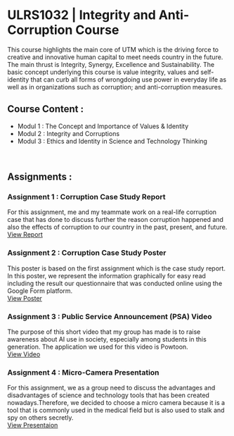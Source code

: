 # ULRS1032 | Integrity and Anti-Corruption Course
This course highlights the main core of UTM which is the driving force to creative and innovative human capital to meet needs country in the future. The main thrust is Integrity, Synergy, Excellence and Sustainability. The basic concept underlying this course is value integrity, values ​​and self-identity that can curb all forms of wrongdoing use power in everyday life as well as in organizations such as corruption; and anti-corruption measures.

## Course Content :
* Modul 1 : The Concept and Importance of Values ​​& Identity
* Modul 2 : Integrity and Corruptions
* Modul 3 : Ethics and Identity in Science and Technology Thinking
<br />

## Assignments :
### Assignment 1 : Corruption Case Study Report
For this assignment, me and my teammate work on a real-life corruption case that has done to discuss further the reason corruption happened and also the effects of corruption to our country in the past, present, and future.<br />
<a href="https://github.com/haani1224/SECPH-1/blob/main/Intergrity-and-anti-corruption-course/T2a-Kajian%20KesPR05.pdf" alt="Report">View Report</a>

### Assignment 2 : Corruption Case Study Poster
This poster is based on the first assignment which is the case study report. In this poster, we represent the information graphically for easy read including the result our questionnaire that was conducted online using the Google Form platform.<br />
<a href="https://github.com/haani1224/SECPH-1/blob/main/Intergrity-and-anti-corruption-course/T2b-PosterPR05.pdf" alt="Poster">View Poster</a>

### Assignment 3 : Public Service Announcement (PSA) Video
The purpose of this short video that my group has made is to raise awareness about AI use in society, especially among students in this generation. The application we used for this video is Powtoon.<br />
<a href="https://youtu.be/edUKVwfInE8?si=FM97YnBTASDpUh6T" alt="Video">View Video</a>

### Assignment 4 : Micro-Camera Presentation
For this assignment, we as a group need to discuss the advantages and disadvantages of science and technology tools that has been created nowadays.Therefore, we decided to choose a micro camera because it is a tool that is commonly used in the medical field but is also used to stalk and spy on others secretly.<br />
<a href="https://github.com/haani1224/SECPH-1/blob/main/Intergrity-and-anti-corruption-course/PR05-Module3Ac01.pdf" alt="Presentaion">View Presentaion</a>

